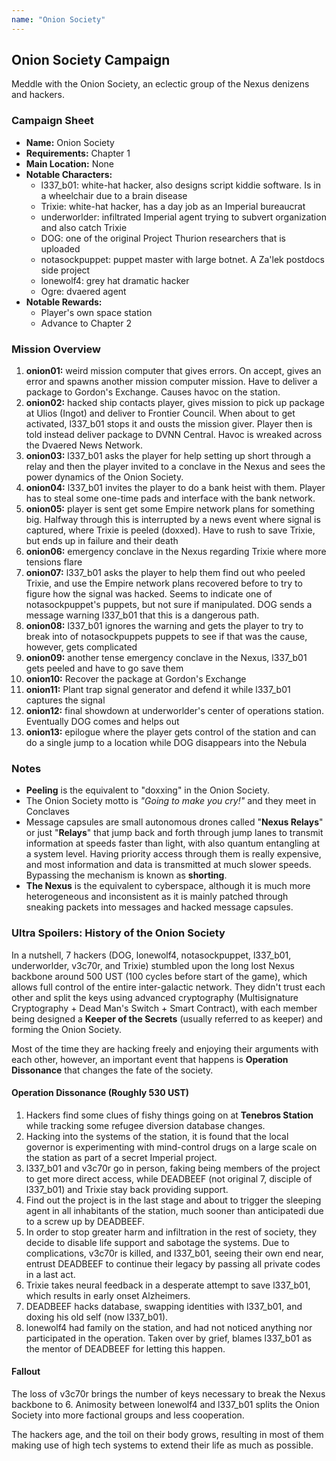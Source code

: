 ```yaml
---
name: "Onion Society"
---
```

## Onion Society Campaign

Meddle with the Onion Society, an eclectic group of the Nexus denizens and hackers.


### Campaign Sheet

* **Name:** Onion Society
* **Requirements:** Chapter 1
* **Main Location:** None
* **Notable Characters:**
   * l337_b01: white-hat hacker, also designs script kiddie software. Is in a wheelchair due to a brain disease
   * Trixie: white-hat hacker, has a day job as an Imperial bureaucrat
   * underworlder: infiltrated Imperial agent trying to subvert organization and also catch Trixie
   * DOG: one of the original Project Thurion researchers that is uploaded
   * notasockpuppet: puppet master with large botnet. A Za'lek postdocs side project
   * lonewolf4: grey hat dramatic hacker
   * Ogre: dvaered agent
* **Notable Rewards:**
   * Player's own space station
   * Advance to Chapter 2


### Mission Overview

1. **onion01:** weird mission computer that gives errors. On accept, gives an error and spawns another mission computer mission. Have to deliver a package to Gordon's Exchange. Causes havoc on the station.
2. **onion02:** hacked ship contacts player, gives mission to pick up package at Ulios (Ingot) and deliver to Frontier Council. When about to get activated, l337_b01 stops it and ousts the mission giver. Player then is told instead deliver package to DVNN Central. Havoc is wreaked across the Dvaered News Network.
3. **onion03:** l337_b01 asks the player for help setting up short through a relay and then the player invited to a conclave in the Nexus and sees the power dynamics of the Onion Society.
4. **onion04:** l337_b01 invites the player to do a bank heist with them. Player has to steal some one-time pads and interface with the bank network.
5. **onion05:** player is sent get some Empire network plans for something big. Halfway through this is interrupted by a news event where signal is captured, where Trixie is peeled (doxxed). Have to rush to save Trixie, but ends up in failure and their death
6. **onion06:** emergency conclave in the Nexus regarding Trixie where more tensions flare
7. **onion07:** l337_b01 asks the player to help them find out who peeled Trixie, and use the Empire network plans recovered before to try to figure how the signal was hacked. Seems to indicate one of notasockpuppet's puppets, but not sure if manipulated. DOG sends a message warning l337_b01 that this is a dangerous path.
8. **onion08:** l337_b01 ignores the warning and gets the player to try to break into of notasockpuppets puppets to see if that was the cause, however, gets complicated
9. **onion09:** another tense emergency conclave in the Nexus, l337_b01 gets peeled and have to go save them
9. **onion10:** Recover the package at Gordon's Exchange
10. **onion11:** Plant trap signal generator and defend it while l337_b01 captures the signal
11. **onion12:** final showdown at underworlder's center of operations station. Eventually DOG comes and helps out
12. **onion13:** epilogue where the player gets control of the station and can do a single jump to a location while DOG disappears into the Nebula


### Notes

* **Peeling** is the equivalent to "doxxing" in the Onion Society.
* The Onion Society motto is *"Going to make you cry!"* and they meet in Conclaves
* Message capsules are small autonomous drones called "**Nexus Relays**" or just "**Relays**" that jump back and forth through jump lanes to transmit information at speeds faster than light, with also quantum entangling at a system level. Having priority access through them is really expensive, and most information and data is transmitted at much slower speeds. Bypassing the mechanism is known as **shorting**.
* **The Nexus** is the equivalent to cyberspace, although it is much more heterogeneous and inconsistent as it is mainly patched through sneaking packets into messages and hacked message capsules.


### Ultra Spoilers: History of the Onion Society

In a nutshell, 7 hackers (DOG, lonewolf4, notasockpuppet, l337_b01, underworlder, v3c70r, and Trixie) stumbled upon the long lost Nexus backbone around 500 UST (100 cycles before start of the game), which allows full control of the entire inter-galactic network. They didn't trust each other and split the keys using advanced cryptography (Multisignature Cryptography + Dead Man's Switch + Smart Contract), with each member being designed a **Keeper of the Secrets** (usually referred to as keeper) and forming the Onion Society.

Most of the time they are hacking freely and enjoying their arguments with each other, however, an important event that happens is **Operation Dissonance** that changes the fate of the society.

#### Operation Dissonance (Roughly 530 UST)

1. Hackers find some clues of fishy things going on at **Tenebros Station** while tracking some refugee diversion database changes.
1. Hacking into the systems of the station, it is found that the local governor is experimenting with mind-control drugs on a large scale on the station as part of a secret Imperial project.
1. l337_b01 and v3c70r go in person, faking being members of the project to get more direct access, while DEADBEEF (not original 7, disciple of l337_b01) and Trixie stay back providing support.
1. Find out the project is in the last stage and about to trigger the sleeping agent in all inhabitants of the station, much sooner than anticipatedi due to a screw up by DEADBEEF.
1. In order to stop greater harm and infiltration in the rest of society, they decide to disable life support and sabotage the systems. Due to complications, v3c70r is killed, and l337_b01, seeing their own end near, entrust DEADBEEF to continue their legacy by passing all private codes in a last act.
1. Trixie takes neural feedback in a desperate attempt to save l337_b01, which results in early onset Alzheimers.
1. DEADBEEF hacks database, swapping identities with l337_b01, and doxing his old self (now l337_b01).
1. lonewolf4 had family on the station, and had not noticed anything nor participated in the operation. Taken over by grief, blames l337_b01 as the mentor of DEADBEEF for letting this happen.

#### Fallout

The loss of v3c70r brings the number of keys necessary to break the Nexus backbone to 6. Animosity between lonewolf4 and l337_b01 splits the Onion Society into more factional groups and less cooperation.

The hackers age, and the toil on their body grows, resulting in most of them making use of high tech systems to extend their life as much as possible.

